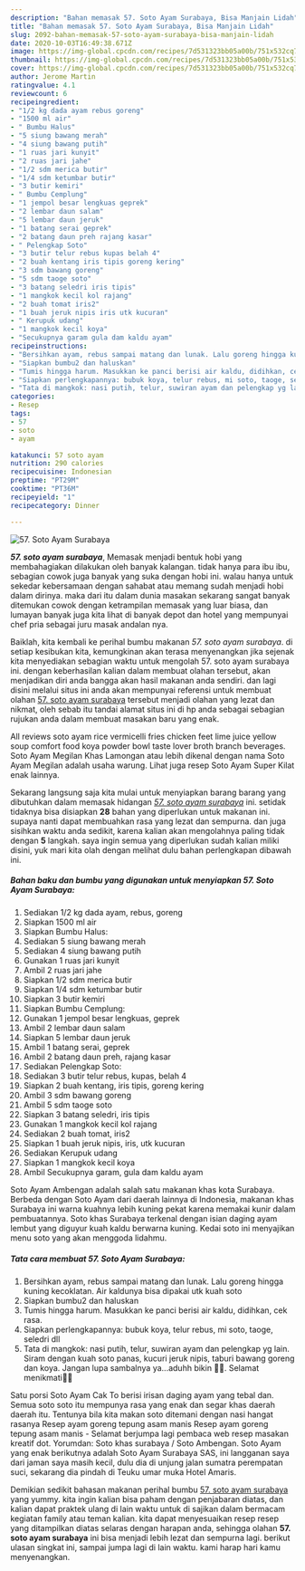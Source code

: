 ```yaml
---
description: "Bahan memasak 57. Soto Ayam Surabaya, Bisa Manjain Lidah"
title: "Bahan memasak 57. Soto Ayam Surabaya, Bisa Manjain Lidah"
slug: 2092-bahan-memasak-57-soto-ayam-surabaya-bisa-manjain-lidah
date: 2020-10-03T16:49:38.671Z
image: https://img-global.cpcdn.com/recipes/7d531323bb05a00b/751x532cq70/57-soto-ayam-surabaya-foto-resep-utama.jpg
thumbnail: https://img-global.cpcdn.com/recipes/7d531323bb05a00b/751x532cq70/57-soto-ayam-surabaya-foto-resep-utama.jpg
cover: https://img-global.cpcdn.com/recipes/7d531323bb05a00b/751x532cq70/57-soto-ayam-surabaya-foto-resep-utama.jpg
author: Jerome Martin
ratingvalue: 4.1
reviewcount: 6
recipeingredient:
- "1/2 kg dada ayam rebus goreng"
- "1500 ml air"
- " Bumbu Halus"
- "5 siung bawang merah"
- "4 siung bawang putih"
- "1 ruas jari kunyit"
- "2 ruas jari jahe"
- "1/2 sdm merica butir"
- "1/4 sdm ketumbar butir"
- "3 butir kemiri"
- " Bumbu Cemplung"
- "1 jempol besar lengkuas geprek"
- "2 lembar daun salam"
- "5 lembar daun jeruk"
- "1 batang serai geprek"
- "2 batang daun preh rajang kasar"
- " Pelengkap Soto"
- "3 butir telur rebus kupas belah 4"
- "2 buah kentang iris tipis goreng kering"
- "3 sdm bawang goreng"
- "5 sdm taoge soto"
- "3 batang seledri iris tipis"
- "1 mangkok kecil kol rajang"
- "2 buah tomat iris2"
- "1 buah jeruk nipis iris utk kucuran"
- " Kerupuk udang"
- "1 mangkok kecil koya"
- "Secukupnya garam gula dam kaldu ayam"
recipeinstructions:
- "Bersihkan ayam, rebus sampai matang dan lunak. Lalu goreng hingga kuning kecoklatan. Air kaldunya bisa dipakai utk kuah soto"
- "Siapkan bumbu2 dan haluskan"
- "Tumis hingga harum. Masukkan ke panci berisi air kaldu, didihkan, cek rasa."
- "Siapkan perlengkapannya: bubuk koya, telur rebus, mi soto, taoge, seledri dll"
- "Tata di mangkok: nasi putih, telur, suwiran ayam dan pelengkap yg lain. Siram dengan kuah soto panas, kucuri jeruk nipis, taburi bawang goreng dan koya. Jangan lupa sambalnya ya...aduhh bikin 🤤🤤. Selamat menikmati🥰🥰"
categories:
- Resep
tags:
- 57
- soto
- ayam

katakunci: 57 soto ayam 
nutrition: 290 calories
recipecuisine: Indonesian
preptime: "PT29M"
cooktime: "PT36M"
recipeyield: "1"
recipecategory: Dinner

---
```



![57. Soto Ayam Surabaya](https://img-global.cpcdn.com/recipes/7d531323bb05a00b/751x532cq70/57-soto-ayam-surabaya-foto-resep-utama.jpg)

<b><i>57. soto ayam surabaya</i></b>, Memasak menjadi bentuk hobi yang membahagiakan dilakukan oleh banyak kalangan. tidak hanya para ibu ibu, sebagian cowok juga banyak yang suka dengan hobi ini. walau hanya untuk sekedar kebersamaan dengan sahabat atau memang sudah menjadi hobi dalam dirinya. maka dari itu dalam dunia masakan sekarang sangat banyak ditemukan cowok dengan ketrampilan memasak yang luar biasa, dan lumayan banyak juga kita lihat di banyak depot dan hotel yang mempunyai chef pria sebagai juru masak andalan nya.

Baiklah, kita kembali ke perihal bumbu makanan <i>57. soto ayam surabaya</i>. di setiap kesibukan kita, kemungkinan akan terasa menyenangkan jika sejenak kita menyediakan sebagian waktu untuk mengolah 57. soto ayam surabaya ini. dengan keberhasilan kalian dalam membuat olahan tersebut, akan menjadikan diri anda bangga akan hasil makanan anda sendiri. dan lagi disini melalui situs ini anda akan mempunyai referensi untuk membuat olahan <u>57. soto ayam surabaya</u> tersebut menjadi olahan yang lezat dan nikmat, oleh sebab itu tandai alamat situs ini di hp anda sebagai sebagian rujukan anda dalam membuat masakan baru yang enak.

All reviews soto ayam rice vermicelli fries chicken feet lime juice yellow soup comfort food koya powder bowl taste lover broth branch beverages. Soto Ayam Megilan Khas Lamongan atau lebih dikenal dengan nama Soto Ayam Megilan adalah usaha warung. Lihat juga resep Soto Ayam Super Kilat enak lainnya.


Sekarang langsung saja kita mulai untuk menyiapkan barang barang yang dibutuhkan dalam memasak hidangan <u><i>57. soto ayam surabaya</i></u> ini. setidak tidaknya bisa disiapkan <b>28</b> bahan yang diperlukan untuk makanan ini. supaya nanti dapat membuahkan rasa yang lezat dan sempurna. dan juga sisihkan waktu anda sedikit, karena kalian akan mengolahnya paling tidak dengan <b>5</b> langkah. saya ingin semua yang diperlukan sudah kalian miliki disini, yuk mari kita olah dengan melihat dulu bahan perlengkapan dibawah ini.

<!--inarticleads1-->

##### Bahan baku dan bumbu yang digunakan untuk menyiapkan 57. Soto Ayam Surabaya:

1. Sediakan 1/2 kg dada ayam, rebus, goreng
1. Siapkan 1500 ml air
1. Siapkan  Bumbu Halus:
1. Sediakan 5 siung bawang merah
1. Sediakan 4 siung bawang putih
1. Gunakan 1 ruas jari kunyit
1. Ambil 2 ruas jari jahe
1. Siapkan 1/2 sdm merica butir
1. Siapkan 1/4 sdm ketumbar butir
1. Siapkan 3 butir kemiri
1. Siapkan  Bumbu Cemplung:
1. Gunakan 1 jempol besar lengkuas, geprek
1. Ambil 2 lembar daun salam
1. Siapkan 5 lembar daun jeruk
1. Ambil 1 batang serai, geprek
1. Ambil 2 batang daun preh, rajang kasar
1. Sediakan  Pelengkap Soto:
1. Sediakan 3 butir telur rebus, kupas, belah 4
1. Siapkan 2 buah kentang, iris tipis, goreng kering
1. Ambil 3 sdm bawang goreng
1. Ambil 5 sdm taoge soto
1. Siapkan 3 batang seledri, iris tipis
1. Gunakan 1 mangkok kecil kol rajang
1. Sediakan 2 buah tomat, iris2
1. Siapkan 1 buah jeruk nipis, iris, utk kucuran
1. Sediakan  Kerupuk udang
1. Siapkan 1 mangkok kecil koya
1. Ambil Secukupnya garam, gula dam kaldu ayam


Soto Ayam Ambengan adalah salah satu makanan khas kota Surabaya. Berbeda dengan Soto Ayam dari daerah lainnya di Indonesia, makanan khas Surabaya ini warna kuahnya lebih kuning pekat karena memakai kunir dalam pembuatannya. Soto khas Surabaya terkenal dengan isian daging ayam lembut yang diguyur kuah kaldu berwarna kuning. Kedai soto ini menyajikan menu soto yang akan menggoda lidahmu. 

<!--inarticleads2-->

##### Tata cara membuat 57. Soto Ayam Surabaya:

1. Bersihkan ayam, rebus sampai matang dan lunak. Lalu goreng hingga kuning kecoklatan. Air kaldunya bisa dipakai utk kuah soto
1. Siapkan bumbu2 dan haluskan
1. Tumis hingga harum. Masukkan ke panci berisi air kaldu, didihkan, cek rasa.
1. Siapkan perlengkapannya: bubuk koya, telur rebus, mi soto, taoge, seledri dll
1. Tata di mangkok: nasi putih, telur, suwiran ayam dan pelengkap yg lain. Siram dengan kuah soto panas, kucuri jeruk nipis, taburi bawang goreng dan koya. Jangan lupa sambalnya ya...aduhh bikin 🤤🤤. Selamat menikmati🥰🥰


Satu porsi Soto Ayam Cak To berisi irisan daging ayam yang tebal dan. Semua soto soto itu mempunya rasa yang enak dan segar khas daerah daerah itu. Tentunya bila kita makan soto ditemani dengan nasi hangat rasanya Resep ayam goreng tepung asam manis Resep ayam goreng tepung asam manis - Selamat berjumpa lagi pembaca web resep masakan kreatif dot. Yorumdan: Soto khas surabaya / Soto Ambengan. Soto Ayam yang enak berikutnya adalah Soto Ayam Surabaya SAS, ini langganan saya dari jaman saya masih kecil, dulu dia di unjung jalan sumatra perempatan suci, sekarang dia pindah di Teuku umar muka Hotel Amaris. 

Demikian sedikit bahasan makanan perihal bumbu <u>57. soto ayam surabaya</u> yang yummy. kita ingin kalian bisa paham dengan penjabaran diatas, dan kalian dapat praktek ulang di lain waktu untuk di sajikan dalam bermacam kegiatan family atau teman kalian. kita dapat menyesuaikan resep resep yang ditampilkan diatas selaras dengan harapan anda, sehingga olahan <b>57. soto ayam surabaya</b> ini bisa menjadi lebih lezat dan sempurna lagi. berikut ulasan singkat ini, sampai jumpa lagi di lain waktu. kami harap hari kamu menyenangkan.
